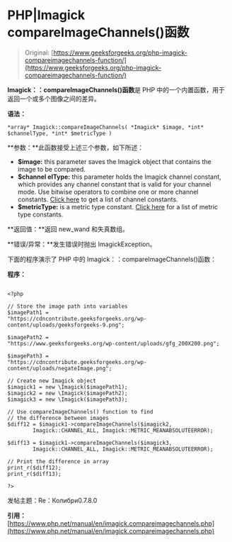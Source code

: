 # PHP|Imagick compareImageChannels()函数

> Original: [https://www.geeksforgeeks.org/php-imagick-compareimagechannels-function/](https://www.geeksforgeeks.org/php-imagick-compareimagechannels-function/)

**Imagick：：compareImageChannels()函数**是 PHP 中的一个内置函数，用于返回一个或多个图像之间的差异。

**语法：**

```
*array* Imagick::compareImageChannels( *Imagick* $image, *int* $channelType, *int* $metricType )
```

**参数：**此函数接受上述三个参数，如下所述：

*   **$image:** this parameter saves the Imagick object that contains the image to be compared.
*   **$channel elType:** this parameter holds the Imagick channel constant, which provides any channel constant that is valid for your channel mode. Use bitwise operators to combine one or more channel constants. [Click here](https://www.php.net/manual/en/imagick.constants.php#imagick.constants.channel) to get a list of channel constants.
*   **$metricType:** is a metric type constant. [Click here](https://www.php.net/manual/en/imagick.constants.php#imagick.constants.channel-undefined) for a list of metric type constants.

**返回值：**返回 new_wand 和失真数组。

**错误/异常：**发生错误时抛出 ImagickException。

下面的程序演示了 PHP 中的 Imagick：：compareImageChannels()函数：

**程序：**

```

<?php

// Store the image path into variables
$imagePath1 =
"https://cdncontribute.geeksforgeeks.org/wp-content/uploads/geeksforgeeks-9.png";

$imagePath2 =
"https://www.geeksforgeeks.org/wp-content/uploads/gfg_200X200.png";

$imagePath3 =
"https://cdncontribute.geeksforgeeks.org/wp-content/uploads/negateImage.png";

// Create new Imagick object
$imagick1 = new \Imagick($imagePath1);
$imagick2 = new \Imagick($imagePath2);
$imagick3 = new \Imagick($imagePath3);

// Use compareImageChannels() function to find
// the difference between images
$diff12 = $imagick1->compareImageChannels($imagick2,
        Imagick::CHANNEL_ALL, Imagick::METRIC_MEANABSOLUTEERROR);

$diff13 = $imagick1->compareImageChannels($imagick3, 
        Imagick::CHANNEL_ALL, Imagick::METRIC_MEANABSOLUTEERROR);

// Print the difference in array
print_r($diff12);
print_r($diff13);

?>
```

发帖主题：Re：Колибри0.7.8.0

**引用：**[https://www.php.net/manual/en/imagick.compareimagechannels.php](https://www.php.net/manual/en/imagick.compareimagechannels.php)